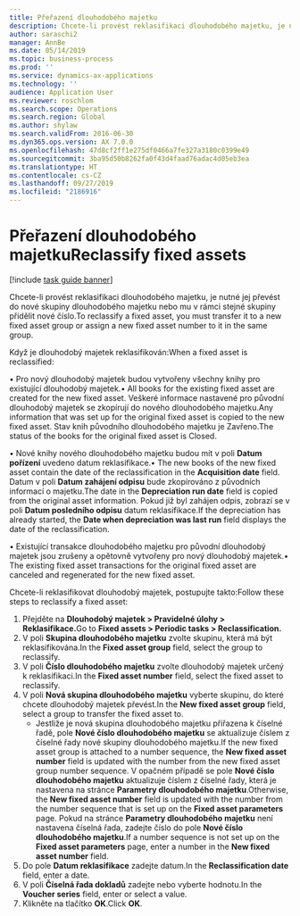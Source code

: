 ```yaml
---
title: Přeřazení dlouhodobého majetku
description: Chcete-li provést reklasifikaci dlouhodobého majetku, je nutné jej převést do nové skupiny dlouhodobého majetku nebo mu v rámci stejné skupiny přidělit nové číslo.
author: saraschi2
manager: AnnBe
ms.date: 05/14/2019
ms.topic: business-process
ms.prod: ''
ms.service: dynamics-ax-applications
ms.technology: ''
audience: Application User
ms.reviewer: roschlom
ms.search.scope: Operations
ms.search.region: Global
ms.author: shylaw
ms.search.validFrom: 2016-06-30
ms.dyn365.ops.version: AX 7.0.0
ms.openlocfilehash: 47d8cf2ff1e275df0466a7fe327a3180c0399e49
ms.sourcegitcommit: 3ba95d50b8262fa0f43d4faad76adac4d05eb3ea
ms.translationtype: HT
ms.contentlocale: cs-CZ
ms.lasthandoff: 09/27/2019
ms.locfileid: "2186916"
---
```

# <a name="reclassify-fixed-assets"></a><span data-ttu-id="829e7-103">Přeřazení dlouhodobého majetku</span><span class="sxs-lookup"><span data-stu-id="829e7-103">Reclassify fixed assets</span></span>

[!include [task guide banner](../../includes/task-guide-banner.md)]

<span data-ttu-id="829e7-104">Chcete-li provést reklasifikaci dlouhodobého majetku, je nutné jej převést do nové skupiny dlouhodobého majetku nebo mu v rámci stejné skupiny přidělit nové číslo.</span><span class="sxs-lookup"><span data-stu-id="829e7-104">To reclassify a fixed asset, you must transfer it to a new fixed asset group or assign a new fixed asset number to it in the same group.</span></span> 

<span data-ttu-id="829e7-105">Když je dlouhodobý majetek reklasifikován:</span><span class="sxs-lookup"><span data-stu-id="829e7-105">When a fixed asset is reclassified:</span></span>

<span data-ttu-id="829e7-106">• Pro nový dlouhodobý majetek budou vytvořeny všechny knihy pro existující dlouhodobý majetek.</span><span class="sxs-lookup"><span data-stu-id="829e7-106">• All books for the existing fixed asset are created for the new fixed asset.</span></span> <span data-ttu-id="829e7-107">Veškeré informace nastavené pro původní dlouhodobý majetek se zkopírují do nového dlouhodobého majetku.</span><span class="sxs-lookup"><span data-stu-id="829e7-107">Any information that was set up for the original fixed asset is copied to the new fixed asset.</span></span> <span data-ttu-id="829e7-108">Stav knih původního dlouhodobého majetku je Zavřeno.</span><span class="sxs-lookup"><span data-stu-id="829e7-108">The status of the books for the original fixed asset is Closed.</span></span> 

<span data-ttu-id="829e7-109">• Nové knihy nového dlouhodobého majetku budou mít v poli **Datum pořízení** uvedeno datum reklasifikace.</span><span class="sxs-lookup"><span data-stu-id="829e7-109">• The new books of the new fixed asset contain the date of the reclassification in the **Acquisition date** field.</span></span> <span data-ttu-id="829e7-110">Datum v poli **Datum zahájení odpisu** bude zkopírováno z původních informací o majetku.</span><span class="sxs-lookup"><span data-stu-id="829e7-110">The date in the **Depreciation run date** field is copied from the original asset information.</span></span> <span data-ttu-id="829e7-111">Pokud již byl zahájen odpis, zobrazí se v poli **Datum posledního odpisu** datum reklasifikace.</span><span class="sxs-lookup"><span data-stu-id="829e7-111">If the depreciation has already started, the **Date when depreciation was last run** field displays the date of the reclassification.</span></span> 

<span data-ttu-id="829e7-112">• Existující transakce dlouhodobého majetku pro původní dlouhodobý majetek jsou zrušeny a opětovně vytvořeny pro nový dlouhodobý majetek.</span><span class="sxs-lookup"><span data-stu-id="829e7-112">• The existing fixed asset transactions for the original fixed asset are canceled and regenerated for the new fixed asset.</span></span>

<span data-ttu-id="829e7-113">Chcete-li reklasifikovat dlouhodobý majetek, postupujte takto:</span><span class="sxs-lookup"><span data-stu-id="829e7-113">Follow these steps to reclassify a fixed asset:</span></span>

1. <span data-ttu-id="829e7-114">Přejděte na **Dlouhodobý majetek > Pravidelné úlohy > Reklasifikace.**</span><span class="sxs-lookup"><span data-stu-id="829e7-114">Go to **Fixed assets > Periodic tasks > Reclassification.**</span></span>
2. <span data-ttu-id="829e7-115">V poli **Skupina dlouhodobého majetku** zvolte skupinu, která má být reklasifikována.</span><span class="sxs-lookup"><span data-stu-id="829e7-115">In the **Fixed asset group** field, select the group to reclassify.</span></span>
3. <span data-ttu-id="829e7-116">V poli **Číslo dlouhodobého majetku** zvolte dlouhodobý majetek určený k reklasifikaci.</span><span class="sxs-lookup"><span data-stu-id="829e7-116">In the **Fixed asset number** field, select the fixed asset to reclassify.</span></span>
4. <span data-ttu-id="829e7-117">V poli **Nová skupina dlouhodobého majetku** vyberte skupinu, do které chcete dlouhodobý majetek převést.</span><span class="sxs-lookup"><span data-stu-id="829e7-117">In the **New fixed asset group** field, select a group to transfer the fixed asset to.</span></span>
    * <span data-ttu-id="829e7-118">Jestliže je nová skupina dlouhodobého majetku přiřazena k číselné řadě, pole **Nové číslo dlouhodobého majetku** se aktualizuje číslem z číselné řady nové skupiny dlouhodobého majetku.</span><span class="sxs-lookup"><span data-stu-id="829e7-118">If the new fixed asset group is attached to a number sequence, the **New fixed asset number** field is updated with the number from the new fixed asset group number sequence.</span></span> <span data-ttu-id="829e7-119">V opačném případě se pole **Nové číslo dlouhodobého majetku** aktualizuje číslem z číselné řady, která je nastavena na stránce **Parametry dlouhodobého majetku**.</span><span class="sxs-lookup"><span data-stu-id="829e7-119">Otherwise, the **New fixed asset number** field is updated with the number from the number sequence that is set up on the **Fixed asset parameters** page.</span></span> <span data-ttu-id="829e7-120">Pokud na stránce **Parametry dlouhodobého majetku** není nastavena číselná řada, zadejte číslo do pole **Nové číslo dlouhodobého majetku**.</span><span class="sxs-lookup"><span data-stu-id="829e7-120">If a number sequence is not set up on the **Fixed asset parameters** page, enter a number in the **New fixed asset number** field.</span></span>  
5. <span data-ttu-id="829e7-121">Do pole **Datum reklasifikace** zadejte datum.</span><span class="sxs-lookup"><span data-stu-id="829e7-121">In the **Reclassification date** field, enter a date.</span></span>
6. <span data-ttu-id="829e7-122">V poli **Číselná řada dokladů** zadejte nebo vyberte hodnotu.</span><span class="sxs-lookup"><span data-stu-id="829e7-122">In the **Voucher series** field, enter or select a value.</span></span>
7. <span data-ttu-id="829e7-123">Klikněte na tlačítko **OK**.</span><span class="sxs-lookup"><span data-stu-id="829e7-123">Click **OK**.</span></span>
